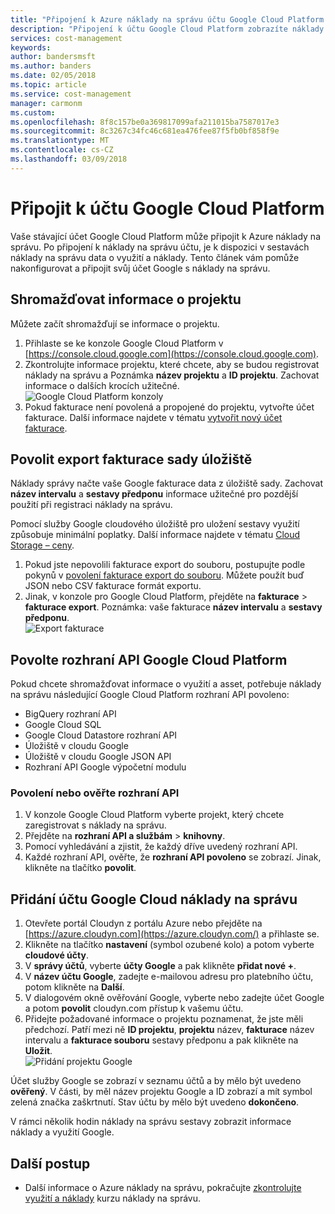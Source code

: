```yaml
---
title: "Připojení k Azure náklady na správu účtu Google Cloud Platform | Microsoft Docs"
description: "Připojení k účtu Google Cloud Platform zobrazíte náklady a repots data o využití v náklady na správu."
services: cost-management
keywords: 
author: bandersmsft
ms.author: banders
ms.date: 02/05/2018
ms.topic: article
ms.service: cost-management
manager: carmonm
ms.custom: 
ms.openlocfilehash: 8f8c157be0a369817099afa211015ba7587017e3
ms.sourcegitcommit: 8c3267c34fc46c681ea476fee87f5fb0bf858f9e
ms.translationtype: MT
ms.contentlocale: cs-CZ
ms.lasthandoff: 03/09/2018
---
```

# <a name="connect-a-google-cloud-platform-account"></a>Připojit k účtu Google Cloud Platform

Vaše stávající účet Google Cloud Platform může připojit k Azure náklady na správu. Po připojení k náklady na správu účtu, je k dispozici v sestavách náklady na správu data o využití a náklady. Tento článek vám pomůže nakonfigurovat a připojit svůj účet Google s náklady na správu.

## <a name="collect-project-information"></a>Shromažďovat informace o projektu

Můžete začít shromažďují se informace o projektu.

1. Přihlaste se ke konzole Google Cloud Platform v [https://console.cloud.google.com](https://console.cloud.google.com).
2. Zkontrolujte informace projektu, které chcete, aby se budou registrovat náklady na správu a Poznámka **název projektu** a **ID projektu**. Zachovat informace o dalších krocích užitečné.  
    ![Google Cloud Platform konzoly](./media/connect-google-account/gcp-console01.png)
3. Pokud fakturace není povolená a propojené do projektu, vytvořte účet fakturace. Další informace najdete v tématu [vytvořit nový účet fakturace](https://cloud.google.com/billing/docs/how-to/manage-billing-account#create\_a\_new\_billing\_account).

## <a name="enable-storage-bucket-billing-export"></a>Povolit export fakturace sady úložiště

Náklady správy načte vaše Google fakturace data z úložiště sady. Zachovat **název intervalu** a **sestavy předponu** informace užitečné pro pozdější použití při registraci náklady na správu.

Pomocí služby Google cloudového úložiště pro uložení sestavy využití způsobuje minimální poplatky. Další informace najdete v tématu [Cloud Storage – ceny](https://cloud.google.com/storage/pricing).

1. Pokud jste nepovolili fakturace export do souboru, postupujte podle pokynů v [povolení fakturace export do souboru](https://cloud.google.com/billing/docs/how-to/export-data-file#how_to_enable_billing_export_to_a_file). Můžete použít buď JSON nebo CSV fakturace formát exportu.
2. Jinak, v konzole pro Google Cloud Platform, přejděte na **fakturace** > **fakturace export**. Poznámka: vaše fakturace **název intervalu** a **sestavy předponu**.  
    ![Export fakturace](./media/connect-google-account/billing-export.png)

## <a name="enable-google-cloud-platform-apis"></a>Povolte rozhraní API Google Cloud Platform

Pokud chcete shromažďovat informace o využití a asset, potřebuje náklady na správu následující Google Cloud Platform rozhraní API povoleno:

- BigQuery rozhraní API
- Google Cloud SQL
- Google Cloud Datastore rozhraní API
- Úložiště v cloudu Google
- Úložiště v cloudu Google JSON API
- Rozhraní API Google výpočetní modulu

### <a name="enable-or-verify-apis"></a>Povolení nebo ověřte rozhraní API

1. V konzole Google Cloud Platform vyberte projekt, který chcete zaregistrovat s náklady na správu.
2. Přejděte na **rozhraní API a službám** > **knihovny**.
3. Pomocí vyhledávání a zjistit, že každý dříve uvedený rozhraní API.
4. Každé rozhraní API, ověřte, že **rozhraní API povoleno** se zobrazí. Jinak, klikněte na tlačítko **povolit**.

## <a name="add-a-google-cloud-account-to-cost-management"></a>Přidání účtu Google Cloud náklady na správu

1. Otevřete portál Cloudyn z portálu Azure nebo přejděte na [https://azure.cloudyn.com](https://azure.cloudyn.com/) a přihlaste se.
2. Klikněte na tlačítko **nastavení** (symbol ozubené kolo) a potom vyberte **cloudové účty**.
3. V **správy účtů**, vyberte **účty Google** a pak klikněte **přidat nové +**.
4. V **název účtu Google**, zadejte e-mailovou adresu pro platebního účtu, potom klikněte na **Další**.
5. V dialogovém okně ověřování Google, vyberte nebo zadejte účet Google a potom **povolit** cloudyn.com přístup k vašemu účtu.
6. Přidejte požadované informace o projektu poznamenat, že jste měli předchozí. Patří mezi ně **ID projektu**, **projektu** název, **fakturace** název intervalu a **fakturace souboru** sestavy předponu a pak klikněte na  **Uložit**.  
    ![Přidání projektu Google](./media/connect-google-account/add-project.png)

Účet služby Google se zobrazí v seznamu účtů a by mělo být uvedeno **ověřený**. V části, by měl název projektu Google a ID zobrazí a mít symbol zelená značka zaškrtnutí. Stav účtu by mělo být uvedeno **dokončeno**.

V rámci několik hodin náklady na správu sestavy zobrazit informace náklady a využití Google.

## <a name="next-steps"></a>Další postup

- Další informace o Azure náklady na správu, pokračujte [zkontrolujte využití a náklady](./tutorial-review-usage.md) kurzu náklady na správu.
